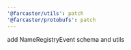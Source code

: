 ```yaml
---
'@farcaster/utils': patch
'@farcaster/protobufs': patch
---
```


add NameRegistryEvent schema and utils
